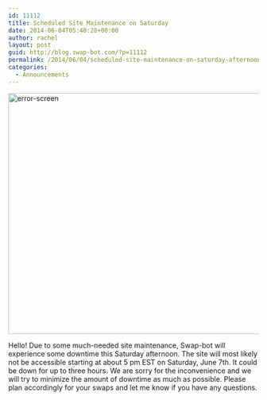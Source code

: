 ```yaml
---
id: 11112
title: Scheduled Site Maintenance on Saturday
date: 2014-06-04T05:40:28+00:00
author: rachel
layout: post
guid: http://blog.swap-bot.com/?p=11112
permalink: /2014/06/04/scheduled-site-maintenance-on-saturday-afternoon/
categories:
  - Announcements
---
```

<img src="http://blog.swap-bot.com/wp-content/uploads/2014/06/error-screen.jpg" alt="error-screen" width="600" height="486" class="alignnone size-full wp-image-11115" />

Hello! Due to some much-needed site maintenance, Swap-bot will experience some downtime this Saturday afternoon. The site will most likely not be accessible starting at about 5 pm EST on Saturday, June 7th. It could be down for up to three hours. We are sorry for the inconvenience and we will try to minimize the amount of downtime as much as possible. Please plan accordingly for your swaps and let me know if you have any questions.